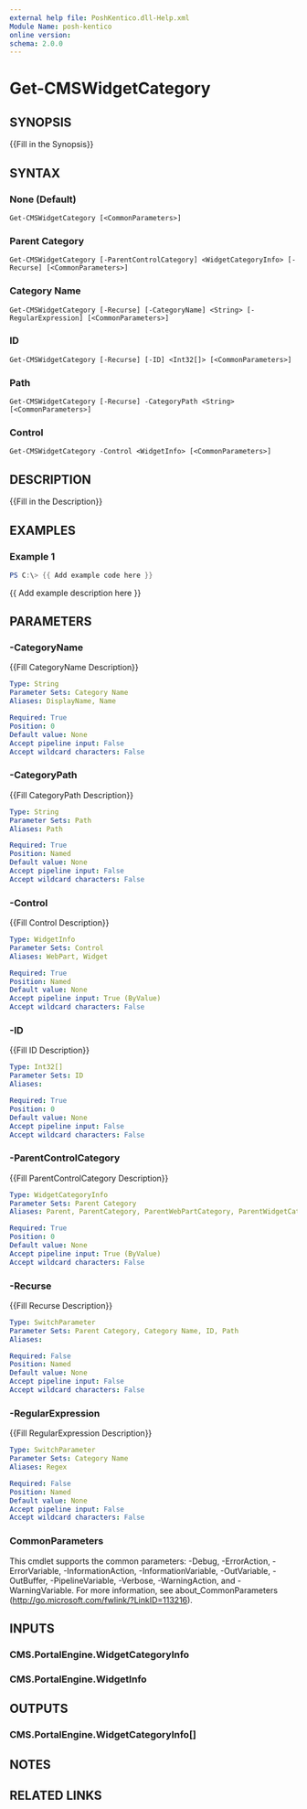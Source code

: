 ```yaml
---
external help file: PoshKentico.dll-Help.xml
Module Name: posh-kentico
online version:
schema: 2.0.0
---
```


# Get-CMSWidgetCategory

## SYNOPSIS
{{Fill in the Synopsis}}

## SYNTAX

### None (Default)
```
Get-CMSWidgetCategory [<CommonParameters>]
```

### Parent Category
```
Get-CMSWidgetCategory [-ParentControlCategory] <WidgetCategoryInfo> [-Recurse] [<CommonParameters>]
```

### Category Name
```
Get-CMSWidgetCategory [-Recurse] [-CategoryName] <String> [-RegularExpression] [<CommonParameters>]
```

### ID
```
Get-CMSWidgetCategory [-Recurse] [-ID] <Int32[]> [<CommonParameters>]
```

### Path
```
Get-CMSWidgetCategory [-Recurse] -CategoryPath <String> [<CommonParameters>]
```

### Control
```
Get-CMSWidgetCategory -Control <WidgetInfo> [<CommonParameters>]
```

## DESCRIPTION
{{Fill in the Description}}

## EXAMPLES

### Example 1
```powershell
PS C:\> {{ Add example code here }}
```

{{ Add example description here }}

## PARAMETERS

### -CategoryName
{{Fill CategoryName Description}}

```yaml
Type: String
Parameter Sets: Category Name
Aliases: DisplayName, Name

Required: True
Position: 0
Default value: None
Accept pipeline input: False
Accept wildcard characters: False
```

### -CategoryPath
{{Fill CategoryPath Description}}

```yaml
Type: String
Parameter Sets: Path
Aliases: Path

Required: True
Position: Named
Default value: None
Accept pipeline input: False
Accept wildcard characters: False
```

### -Control
{{Fill Control Description}}

```yaml
Type: WidgetInfo
Parameter Sets: Control
Aliases: WebPart, Widget

Required: True
Position: Named
Default value: None
Accept pipeline input: True (ByValue)
Accept wildcard characters: False
```

### -ID
{{Fill ID Description}}

```yaml
Type: Int32[]
Parameter Sets: ID
Aliases:

Required: True
Position: 0
Default value: None
Accept pipeline input: False
Accept wildcard characters: False
```

### -ParentControlCategory
{{Fill ParentControlCategory Description}}

```yaml
Type: WidgetCategoryInfo
Parameter Sets: Parent Category
Aliases: Parent, ParentCategory, ParentWebPartCategory, ParentWidgetCategory

Required: True
Position: 0
Default value: None
Accept pipeline input: True (ByValue)
Accept wildcard characters: False
```

### -Recurse
{{Fill Recurse Description}}

```yaml
Type: SwitchParameter
Parameter Sets: Parent Category, Category Name, ID, Path
Aliases:

Required: False
Position: Named
Default value: None
Accept pipeline input: False
Accept wildcard characters: False
```

### -RegularExpression
{{Fill RegularExpression Description}}

```yaml
Type: SwitchParameter
Parameter Sets: Category Name
Aliases: Regex

Required: False
Position: Named
Default value: None
Accept pipeline input: False
Accept wildcard characters: False
```

### CommonParameters
This cmdlet supports the common parameters: -Debug, -ErrorAction, -ErrorVariable, -InformationAction, -InformationVariable, -OutVariable, -OutBuffer, -PipelineVariable, -Verbose, -WarningAction, and -WarningVariable.
For more information, see about_CommonParameters (http://go.microsoft.com/fwlink/?LinkID=113216).

## INPUTS

### CMS.PortalEngine.WidgetCategoryInfo

### CMS.PortalEngine.WidgetInfo

## OUTPUTS

### CMS.PortalEngine.WidgetCategoryInfo[]

## NOTES

## RELATED LINKS
